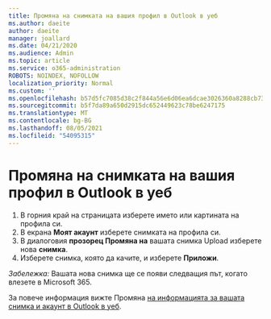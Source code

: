```yaml
---
title: Промяна на снимката на вашия профил в Outlook в уеб
ms.author: daeite
author: daeite
manager: joallard
ms.date: 04/21/2020
ms.audience: Admin
ms.topic: article
ms.service: o365-administration
ROBOTS: NOINDEX, NOFOLLOW
localization_priority: Normal
ms.custom: ''
ms.openlocfilehash: b57d5fc7085d38c2f844a56e6d06ea6dcae3026360a8288cb73baed5d1280a05
ms.sourcegitcommit: b5f7da89a650d2915dc652449623c78be6247175
ms.translationtype: MT
ms.contentlocale: bg-BG
ms.lasthandoff: 08/05/2021
ms.locfileid: "54095315"
---
```

# <a name="change-your-profile-picture-in-outlook-on-the-web"></a>Промяна на снимката на вашия профил в Outlook в уеб

1. В горния край на страницата изберете името или картината на профила си.
1. В екрана **Моят акаунт** изберете снимката на профила си.
1. В диалоговия **прозорец Промяна на** вашата снимка Upload изберете нова **снимка**.
1. Изберете снимка, която да качите, и изберете **Приложи**.

*Забележка:* Вашата нова снимка ще се появи следващия път, когато влезете в Microsoft 365.

За повече информация вижте Промяна [на информацията за вашата снимка и акаунт в Outlook в уеб](https://support.office.com/article/b2dbb289-851d-4bed-93c3-3e136f5659ec).
